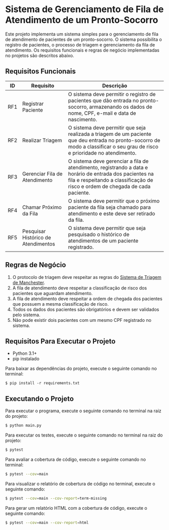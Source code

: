 # Sistema de Gerenciamento de Fila de Atendimento de um Pronto-Socorro

Este projeto implementa um sistema simples para o gerenciamento de fila de atendimento de pacientes de um pronto-socorro.
O sistema possibilita o registro de pacientes, o processo de triagem e gerenciamento da fila de atendimento.
Os requisitos funcionais e regras de negócio implementadas no projetos são descritos abaixo.

## Requisitos Funcionais

| ID  | Requisito                           | Descrição                                                                                                                                                                                  |
|-----|-------------------------------------|--------------------------------------------------------------------------------------------------------------------------------------------------------------------------------------------|
| RF1 | Registrar Paciente                  | O sistema deve permitir o registro de pacientes que dão entrada no pronto-socorro, armazenando os dados de nome, CPF, e-mail e data de nascimento.                                         |
| RF2 | Realizar Triagem                    | O sistema deve permitir que seja realizada a triagem de um paciente que deu entrada no pronto-socorro de modo a classificar o seu grau de risco e prioridade no atendimento.               |
| RF3 | Gerenciar Fila de Atendimento       | O sistema deve gerenciar a fila de atendimento, registrando a data e horário de entrada dos pacientes  na fila e respeitando a classificação de risco e ordem de chegada de cada paciente. |
| RF4 | Chamar Próximo da Fila              | O sistema deve permitir que o próximo paciente da fila seja chamado para atendimento e este deve ser retirado da fila.                                                                     |
| RF5 | Pesquisar Histórico de Atendimentos | O sistema deve permitir que seja pesquisado o histórico de atendimentos de um paciente registrado.                                                                                         |


## Regras de Negócio

1. O protocolo de triagem deve respeitar as regras do [Sistema de Triagem de Manchester](https://artmed.com.br/artigos/triagem-e-classificacao-de-risco-atuacao-do-enfermeiro).
2. A fila de atendimento deve respeitar a classificação de risco dos pacientes que aguardam atendimento.
3. A fila de atendimento deve respeitar a ordem de chegada dos pacientes que possuem a mesma classificação de risco.
4. Todos os dados dos pacientes são obrigatórios e devem ser validados pelo sistema.
5. Não pode existir dois pacientes com um mesmo CPF registrado no sistema.

## Requisitos Para Executar o Projeto
* Python 3.1+
* pip instalado

Para baixar as dependências do projeto, execute o seguinte comando no terminal:

`$ pip install -r requirements.txt`

## Executando o Projeto

Para executar o programa, execute o seguinte comando no terminal na raiz do projeto:

```sh
$ python main.py
```

Para executar os testes, execute o seguinte comando no terminal na raiz do projeto:

```sh
$ pytest
```

Para avaliar a cobertura de código, execute o seguinte comando no terminal:

```sh
$ pytest --cov=main
```

Para visualizar o relatório de cobertura de código no terminal, execute o seguinte comando:

```sh
$ pytest --cov=main --cov-report=term-missing
```

Para gerar um relatório HTML com a cobertura de código, execute o seguinte comando:

```sh
$ pytest --cov=main --cov-report=html
```

